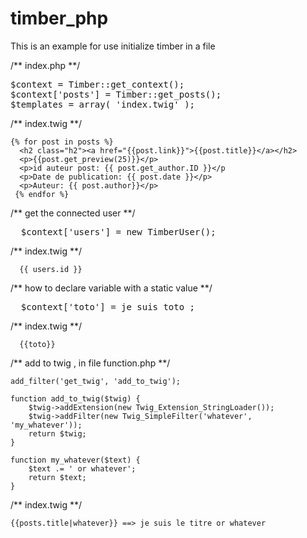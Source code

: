# timber_php

This is an example for use initialize timber in a file

/** index.php **/

<pre>
$context = Timber::get_context();
$context['posts'] = Timber::get_posts();
$templates = array( 'index.twig' );
</pre>

/** index.twig **/

```
{% for post in posts %}
  <h2 class="h2"><a href="{{post.link}}">{{post.title}}</a></h2>
  <p>{{post.get_preview(25)}}</p>
  <p>id auteur post: {{ post.get_author.ID }}</p
  <p>Date de publication: {{ post.date }}</p>
  <p>Auteur: {{ post.author}}</p>
 {% endfor %}
```

/** get the connected user **/

<pre>
  $context['users'] = new TimberUser();
</pre>

/** index.twig **/

```
  {{ users.id }}
```

/** how to declare variable  with a static value **/

<pre>
  $context['toto'] = je suis toto ;
</pre>

/** index.twig **/

```
  {{toto}}
```

/** add to twig , in file function.php **/

```
add_filter('get_twig', 'add_to_twig');

function add_to_twig($twig) {
    $twig->addExtension(new Twig_Extension_StringLoader());
    $twig->addFilter(new Twig_SimpleFilter('whatever', 'my_whatever'));
    return $twig;
}

function my_whatever($text) {
    $text .= ' or whatever';
    return $text;
}
```

/** index.twig **/

```
{{posts.title|whatever}} ==> je suis le titre or whatever
```
